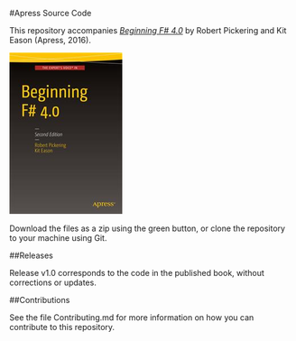#Apress Source Code

This repository accompanies [*Beginning F# 4.0*](http://www.apress.com/9781484213759) by Robert Pickering and Kit Eason (Apress, 2016).

![Cover image](9781484213759.jpg)

Download the files as a zip using the green button, or clone the repository to your machine using Git.

##Releases

Release v1.0 corresponds to the code in the published book, without corrections or updates.

##Contributions

See the file Contributing.md for more information on how you can contribute to this repository.
